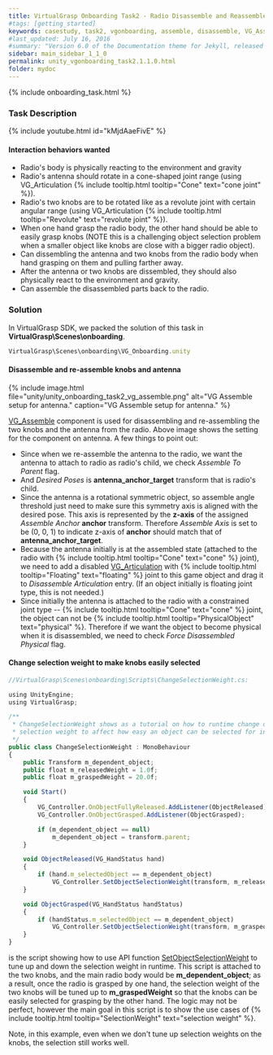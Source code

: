 ```yaml
---
title: VirtualGrasp Onboarding Task2 - Radio Disassemble and Reassemble
#tags: [getting_started]
keywords: casestudy, task2, vgonboarding, assemble, disassemble, VG_Assemble
#last_updated: July 16, 2016
#summary: "Version 6.0 of the Documentation theme for Jekyll, released July 4, 2016, implements relative links so you can view the files offline or on any server without configuring urls and baseurls. Additionally, you can store pages in subdirectories. Templates for alerts and images are available."
sidebar: main_sidebar_1_1_0
permalink: unity_vgonboarding_task2.1.1.0.html
folder: mydoc
---
```


{% include onboarding_task.html %}

### Task Description

<!--{% include youtube.html id="x9emKcJleCk" %}-->

{% include youtube.html id="kMjdAaeFivE" %}

#### Interaction behaviors wanted

* Radio's body is physically reacting to the environment and gravity
* Radio's antenna should rotate in a cone-shaped joint range (using VG_Articulation {% include tooltip.html tooltip="Cone" text="cone joint" %}).
* Radio's two knobs are to be rotated like as a revolute joint with certain angular range (using VG_Articulation {% include tooltip.html tooltip="Revolute" text="revolute joint" %}).
* When one hand grasp the radio body, the other hand should be able to easily grasp knobs (NOTE this is a challenging object selection problem when a smaller object like knobs are close with a bigger radio object).  
* Can dissembling the antenna and two knobs from the radio body when hand grasping on them and pulling farther away. 
* After the antenna or two knobs are dissembled, they should also physically react to the environment and gravity.
* Can assemble the disassembled parts back to the radio.

### Solution

In VirtualGrasp SDK, we packed the solution of this task in **VirtualGrasp\Scenes\onboarding**.

```js
VirtualGrasp\Scenes\onboarding\VG_Onboarding.unity
````
#### Disassemble and re-assemble knobs and antenna

{% include image.html file="unity/unity_onboarding_task2_vg_assemble.png" alt="VG Assemble setup for antenna." caption="VG Assemble setup for antenna." %}

[VG_Assemble](unity_component_vgassemble.1.1.0.html) component is used for disassembling and re-assembling the two knobs and the antenna from the radio. 
Above image shows the setting for the component on antenna. A few things to point out:

* Since when we re-assemble the antenna to the radio, we want the antenna to attach to radio as radio's child, we check _Assemble To Parent_ flag. 
* And _Desired Poses_ is **antenna_anchor_target** transform that is radio's child.
* Since the antenna is a rotational symmetric object, so assemble angle threshold just need to make sure this symmetry axis is aligned with the desired pose. This axis is represented by the **z-axis** of the assigned _Assemble Anchor_ **anchor** transform. Therefore _Assemble Axis_ is set to be (0, 0, 1) to indicate z-axis of **anchor** should match that of **antenna_anchor_target**.  
* Because the antenna initially is at the assembled state (attached to the radio with {% include tooltip.html tooltip="Cone" text="cone" %} joint), we need to add a disabled [VG_Articulation](unity_component_vgarticulation.1.1.0.html) with  {% include tooltip.html tooltip="Floating" text="floating" %} joint to this game object and drag it to _Disassemble Articulation_ entry. (If an object initially is floating joint type, this is not needed.)
* Since initially the antenna is attached to the radio with a constrained joint type -- {% include tooltip.html tooltip="Cone" text="cone" %} joint, the object can not be {% include tooltip.html tooltip="PhysicalObject" text="physical" %}. Therefore if we want the object to become physical when it is disassembled, we need to check _Force Disassembled Physical_ flag. 

#### Change selection weight to make knobs easily selected

```js
//VirtualGrasp\Scenes\onboarding\Scripts\ChangeSelectionWeight.cs:

using UnityEngine;
using VirtualGrasp;

/** 
 * ChangeSelectionWeight shows as a tutorial on how to runtime change object
 * selection weight to affect how easy an object can be selected for interaction with VG.
 */
public class ChangeSelectionWeight : MonoBehaviour
{
    public Transform m_dependent_object;
    public float m_releasedWeight = 1.0f;
    public float m_graspedWeight = 20.0f;

    void Start()
    {
        VG_Controller.OnObjectFullyReleased.AddListener(ObjectReleased);
        VG_Controller.OnObjectGrasped.AddListener(ObjectGrasped);

        if (m_dependent_object == null)
            m_dependent_object = transform.parent;
    }

    void ObjectReleased(VG_HandStatus hand)
    {
        if (hand.m_selectedObject == m_dependent_object)
            VG_Controller.SetObjectSelectionWeight(transform, m_releasedWeight);
    }

    void ObjectGrasped(VG_HandStatus handStatus)
    {
        if (handStatus.m_selectedObject == m_dependent_object)
            VG_Controller.SetObjectSelectionWeight(transform, m_graspedWeight);        
    }
}

````
is the script showing how to use API function 
[SetObjectSelectionWeight](virtualgrasp_unityapi.1.1.0.html#setobjectselectionweight) to tune up and down the selection weight in runtime. 
This script is attached to the two knobs, and the main radio body would be **m_dependent_object**; as a result, once the radio is grasped by one hand, the selection weight of the two knobs will be tuned up to **m_graspedWeight** so that the knobs can be easily selected for grasping by the other hand. The logic may not be perfect, however the main goal in this script is to show the use cases of {% include tooltip.html tooltip="SelectionWeight" text="selection weight" %}.

Note, in this example, even when we don't tune up selection weights on the knobs, the selection still works well. 



